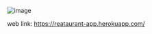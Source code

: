 ![image](https://user-images.githubusercontent.com/96456750/184892200-987d85dd-8b97-45c8-aa36-88dfa201231d.png)

web link: https://reataurant-app.herokuapp.com/





